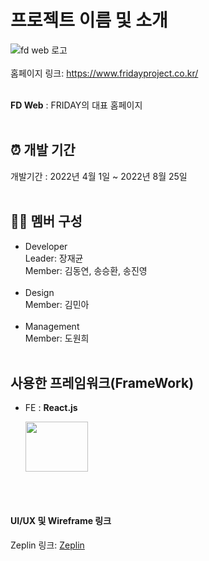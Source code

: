 # 프로젝트 이름 및 소개
![fd web 로고](./comento.png)<br></br>
홈페이지 링크: https://www.fridayproject.co.kr/<br><br>


<b>FD Web</b> : FRIDAY의 대표 홈페이지<br><br>

## ⏰ 개발 기간

개발기간 : 2022년 4월 1일 ~ 2022년 8월 25일<br><br>

## 👩‍💻 멤버 구성

- Developer<br>
  Leader: 장재균 <br>
  Member: 김동연, 송승환, 송진영<br><br>
- Design<br>
  Member: 김민아 <br><br>
- Management <br>
  Member: 도원희 <br><br>
  
## 사용한 프레임워크(FrameWork)

- FE : <b> React.js</b> <p> <img src="https://velog.velcdn.com/images/jtwjs/post/3ebdc992-342a-4895-8394-5cb14fee44c8/reactJS.png" width=100 height=80> </p><br><br>

#### UI/UX 및 Wireframe 링크

Zeplin 링크: [Zeplin](https://www.figma.com/file/eu6TdzgDWUbj1ZUTUbLZcT/%EC%B4%88%EC%95%88?node-id=0%3A1)
